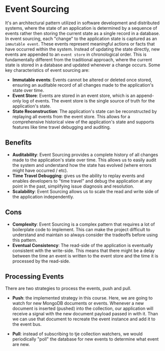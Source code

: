 # Event Sourcing

It's an architectural pattern utilized in software development and distributed systems, where the state of an application is determined by a sequence of events rather then storing the current state as a single record in a database. In event sourcing, each "change" to the application state is captured as an `immutable event`. These events represent meaningful actions or facts that have occurred within the system. Instead of updating the state directly, new events are appended to an `event store` in chronological order. This is fundamentally different from the traditional approach, where the current state is stored in a database and updated whenever a change occurs. Some key characteristics of event sourcing are:

- **Immutable events**: Events cannot be altered or deleted once stored, ensuring an auditable record of all changes made to the application's state over time.
- **Event Store**: Events are stored in an event store, which is an append-only log of events. The event store is the single source of truth for the application's state.
- **State Reconstruction**: The application's state can be reconstructed by replaying all events from the event store. This allows for a comprehensive historical view of the application's state and supports features like time travel debugging and auditing.

## Benefits

- **Auditability**: Event Sourcing provides a complete history of all changes made to the application's state over time. This allows us to easily audit the system and understand how the state has evolved (where errors might have occurred / etc).
- **Time Travel Debugging**: gives us the ability to replay events and enables developers to "time travel" and debug the application at any point in the past, simplifying issue diagnosis and resolution.
- **Scalability**: Event Sourcing allows us to scale the read and write side of the application independently.

## Cons

- **Complexity**: Event Sourcing is a complex pattern that requires a lot of boilerplate code to implement. This can make the project difficult to understand and maintain so always consider the tradeoffs before using this pattern.
- **Eventual Consistency**: The read-side of the application is eventually consistent with the write-side. This means that there might be a delay between the time an event is written to the event store and the time it is processed by the read-side.

## Processing Events

There are two strategies to process the events, push and pull.

- **Push**: the implemented strategy in this course. Here, we are going to watch for new MongoDB documents or events. Whenever a new document is inserted (pushed) into the collection, our application will receive a signal with the new document payload passed in with it. Than we can use that document to recreate the event instance and add it to the event bus.

- **Pull**: instead of subscribing to tje collection watchers, we would periodically "poll" the database for new events to determine what event are new.